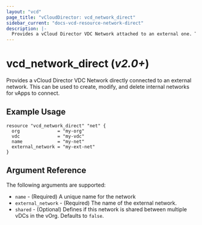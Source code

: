 ```yaml
---
layout: "vcd"
page_title: "vCloudDirector: vcd_network_direct"
sidebar_current: "docs-vcd-resource-network-direct"
description: |-
  Provides a vCloud Director VDC Network attached to an external one. This can be used to create, modify, and delete internal networks for vApps to connect.
---
```


# vcd\_network\_direct (*v2.0+*)

Provides a vCloud Director VDC Network directly connected to an external network. This can be used to create,
modify, and delete internal networks for vApps to connect.

## Example Usage

```hcl
resource "vcd_network_direct" "net" {
  org              = "my-org"
  vdc              = "my-vdc"
  name             = "my-net"
  external_network = "my-ext-net"
}
```

## Argument Reference

The following arguments are supported:

* `name` - (Required) A unique name for the network
* `external_network` - (Required) The name of the external network.
* `shared` - (Optional) Defines if this network is shared between multiple vDCs
  in the vOrg.  Defaults to `false`.

